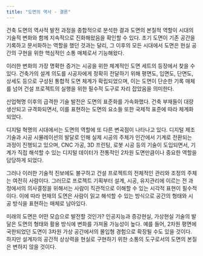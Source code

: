 ```yaml
---
title: "도면의 역사 - 결론"
---
```


건축 도면의 역사적 발전 과정을 종합적으로 분석한 결과 도면의 본질적 역할이 시대의 기술적 변화와 함께 지속적으로 진화해왔음을 확인할 수 있다. 초기 도면이 기존 공간을 기록하고 문서화하는 역할을 했던 것과는 달리, 그 이후의 모든 시대에서 도면은 현실 공간의 구현을 위한 핵심적인 소통 매체로서 기능해왔다.

이러한 변화의 가장 명확한 증거는 시공을 위한 체계적인 도면 세트의 등장에서 찾을 수 있다. 건축가의 설계 의도를 시공자에게 정확히 전달하기 위해 평면도, 입면도, 단면도, 상세도 등으로 구성된 통합적 도면 체계가 확립되었으며, 이는 도면이 단순한 기록 매체를 넘어 건설 프로젝트의 실행을 위한 필수적 도구로 자리 잡았음을 의미한다.

산업혁명 이후의 급격한 기술 발전은 도면의 표준화를 가속화했다. 건축 부재들이 대량생산되고 규격화되면서, 이를 표현하는 도면의 요소들 또한 국제적 표준에 따라 체계화되었다.

디지털 혁명의 시대에서는 도면의 역할에 또 다른 변곡점이 나타나고 있다. 디지털 제조 기술과 시공 시뮬레이션의 발달로 인해 실제 시공의 주체가 인간에서 기계로 전환되는 과정이 진행되고 있으며, CNC 가공, 3D 프린팅, 로봇 시공 등의 기술이 도입되면서, 기계가 직접 해석할 수 있는 디지털 데이터가 전통적인 2차원 도면만큼이나 중요한 역할을 담당하게 되었다.

그러나 이러한 기술적 진보에도 불구하고 건설 프로젝트의 전체적인 관리와 조정의 주체는 여전히 사람이다. 그러므로 프로젝트 기획부터 설계, 시공, 유지관리에 이르는 전 과정에서의 의사결정을 위해서는 사람이 직관적으로 이해할 수 있는 시각적 표현이 필수적이다. 이에 따라 현재의 도면은 사람이 읽고 해석할 수 있는 방식으로 공간의 형태와 시공 방식을 표현하는 매체로 남아있다.

미래의 도면은 어떤 모습으로 발전할 것인가? 인공지능과 증강현실, 가상현실 기술의 발달은 도면의 형태와 활용 방식에 변화를 가져올 가능성이 높다. 예를 들어, 2차원 평면에 국한되었던 도면이 3차원 가상 공간에서의 몰입형 경험으로 확장될 수도 있을 것이다. 하지만 설계자의 공간적 상상력을 현실로 구현하기 위한 소통의 도구로서의 도면의 본질은 변하지 않을 것이다.
